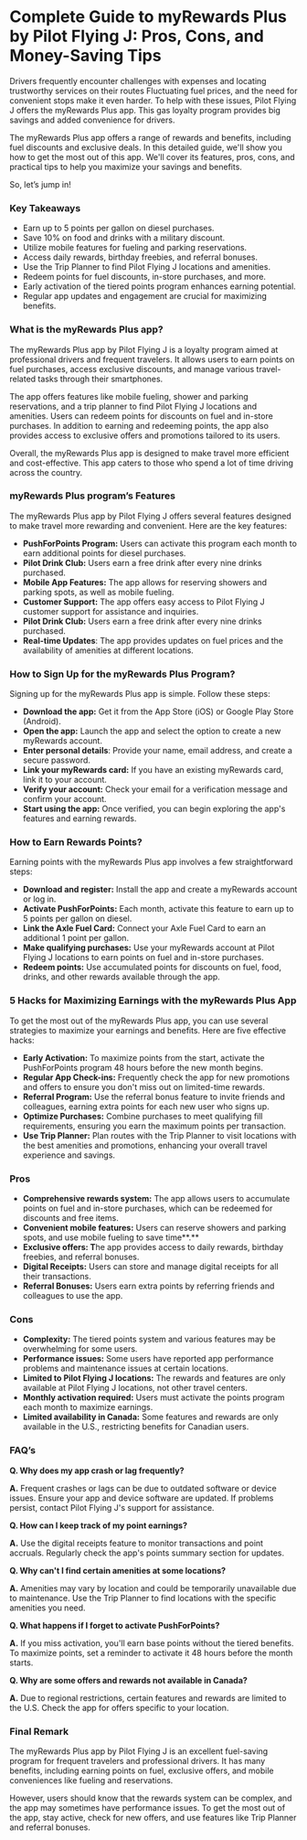 # Complete Guide to myRewards Plus by Pilot Flying J: Pros, Cons, and Money-Saving Tips

Drivers frequently encounter challenges with expenses and locating trustworthy services on their routes Fluctuating fuel prices, and the need for convenient stops make it even harder. To help with these issues, Pilot Flying J offers the myRewards Plus app. This gas loyalty program provides big savings and added convenience for drivers.

The myRewards Plus app offers a range of rewards and benefits, including fuel discounts and exclusive deals. In this detailed guide, we'll show you how to get the most out of this app. We'll cover its features, pros, cons, and practical tips to help you maximize your savings and benefits.

So, let’s jump in!

### Key Takeaways

- Earn up to 5 points per gallon on diesel purchases.
- Save 10% on food and drinks with a military discount.
- Utilize mobile features for fueling and parking reservations.
- Access daily rewards, birthday freebies, and referral bonuses.
- Use the Trip Planner to find Pilot Flying J locations and amenities.
- Redeem points for fuel discounts, in-store purchases, and more.
- Early activation of the tiered points program enhances earning potential.
- Regular app updates and engagement are crucial for maximizing benefits.

### What is the myRewards Plus app?

The myRewards Plus app by Pilot Flying J is a loyalty program aimed at professional drivers and frequent travelers. It allows users to earn points on fuel purchases, access exclusive discounts, and manage various travel-related tasks through their smartphones.

The app offers features like mobile fueling, shower and parking reservations, and a trip planner to find Pilot Flying J locations and amenities. Users can redeem points for discounts on fuel and in-store purchases. In addition to earning and redeeming points, the app also provides access to exclusive offers and promotions tailored to its users.

Overall, the myRewards Plus app is designed to make travel more efficient and cost-effective. This app caters to those who spend a lot of time driving across the country.

### myRewards Plus program’s Features

The myRewards Plus app by Pilot Flying J offers several features designed to make travel more rewarding and convenient. Here are the key features:

- **PushForPoints Program:** Users can activate this program each month to earn additional points for diesel purchases.
- **Pilot Drink Club:** Users earn a free drink after every nine drinks purchased.
- **Mobile App Features:** The app allows for reserving showers and parking spots, as well as mobile fueling.
- **Customer Support:** The app offers easy access to Pilot Flying J customer support for assistance and inquiries.
- **Pilot Drink Club:** Users earn a free drink after every nine drinks purchased.
- **Real-time Updates**: The app provides updates on fuel prices and the availability of amenities at different locations.

### How to Sign Up for the myRewards Plus Program?

Signing up for the myRewards Plus app is simple. Follow these steps:

- **Download the app:** Get it from the App Store (iOS) or Google Play Store (Android).
- **Open the app:** Launch the app and select the option to create a new myRewards account.
- **Enter personal details**: Provide your name, email address, and create a secure password.
- **Link your myRewards card:** If you have an existing myRewards card, link it to your account.
- **Verify your account:** Check your email for a verification message and confirm your account.
- **Start using the app:** Once verified, you can begin exploring the app's features and earning rewards.

### How to Earn Rewards Points?

Earning points with the myRewards Plus app involves a few straightforward steps:

- **Download and register:** Install the app and create a myRewards account or log in.
- **Activate PushForPoints:** Each month, activate this feature to earn up to 5 points per gallon on diesel.
- **Link the Axle Fuel Card:** Connect your Axle Fuel Card to earn an additional 1 point per gallon.
- **Make qualifying purchases:** Use your myRewards account at Pilot Flying J locations to earn points on fuel and in-store purchases.
- **Redeem points:** Use accumulated points for discounts on fuel, food, drinks, and other rewards available through the app.

### 5 Hacks for Maximizing Earnings with the myRewards Plus App

To get the most out of the myRewards Plus app, you can use several strategies to maximize your earnings and benefits. Here are five effective hacks:

- **Early Activation:** To maximize points from the start, activate the PushForPoints program 48 hours before the new month begins.
- **Regular App Check-ins:** Frequently check the app for new promotions and offers to ensure you don't miss out on limited-time rewards.
- **Referral Program:** Use the referral bonus feature to invite friends and colleagues, earning extra points for each new user who signs up.
- **Optimize Purchases:** Combine purchases to meet qualifying fill requirements, ensuring you earn the maximum points per transaction.
- **Use Trip Planner:** Plan routes with the Trip Planner to visit locations with the best amenities and promotions, enhancing your overall travel experience and savings.

### Pros

- **Comprehensive rewards system:** The app allows users to accumulate points on fuel and in-store purchases, which can be redeemed for discounts and free items.
- **Convenient mobile features:** Users can reserve showers and parking spots, and use mobile fueling to save time**.**
- **Exclusive offers: T**he app provides access to daily rewards, birthday freebies, and referral bonuses.
- **Digital Receipts:** Users can store and manage digital receipts for all their transactions.
- **Referral Bonuses:** Users earn extra points by referring friends and colleagues to use the app.

### Cons

- **Complexity:** The tiered points system and various features may be overwhelming for some users.
- **Performance issues:** Some users have reported app performance problems and maintenance issues at certain locations.
- **Limited to Pilot Flying J locations:** The rewards and features are only available at Pilot Flying J locations, not other travel centers.
- **Monthly activation required:** Users must activate the points program each month to maximize earnings.
- **Limited availability in Canada:** Some features and rewards are only available in the U.S., restricting benefits for Canadian users.

### FAQ’s

**Q. Why does my app crash or lag frequently?**

**A.** Frequent crashes or lags can be due to outdated software or device issues. Ensure your app and device software are updated. If problems persist, contact Pilot Flying J's support for assistance.

**Q. How can I keep track of my point earnings?**

**A.** Use the digital receipts feature to monitor transactions and point accruals. Regularly check the app's points summary section for updates.

**Q. Why can't I find certain amenities at some locations?**

**A.** Amenities may vary by location and could be temporarily unavailable due to maintenance. Use the Trip Planner to find locations with the specific amenities you need.

**Q. What happens if I forget to activate PushForPoints?**

**A.** If you miss activation, you'll earn base points without the tiered benefits. To maximize points, set a reminder to activate it 48 hours before the month starts.

**Q. Why are some offers and rewards not available in Canada?**

**A.** Due to regional restrictions, certain features and rewards are limited to the U.S. Check the app for offers specific to your location.

### Final Remark

The myRewards Plus app by Pilot Flying J is an excellent fuel-saving program for frequent travelers and professional drivers. It has many benefits, including earning points on fuel, exclusive offers, and mobile conveniences like fueling and reservations.

However, users should know that the rewards system can be complex, and the app may sometimes have performance issues. To get the most out of the app, stay active, check for new offers, and use features like Trip Planner and referral bonuses.

